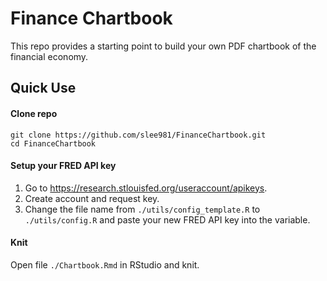 # Finance Chartbook 
This repo provides a starting point to build your own PDF chartbook of the financial economy. 

## Quick Use 

#### Clone repo 
```
git clone https://github.com/slee981/FinanceChartbook.git
cd FinanceChartbook
```

#### Setup your FRED API key 
1. Go to https://research.stlouisfed.org/useraccount/apikeys. 
2. Create account and request key. 
3. Change the file name from `./utils/config_template.R` to `./utils/config.R` and paste your new FRED API key into the variable. 

#### Knit
Open file `./Chartbook.Rmd` in RStudio and knit. 